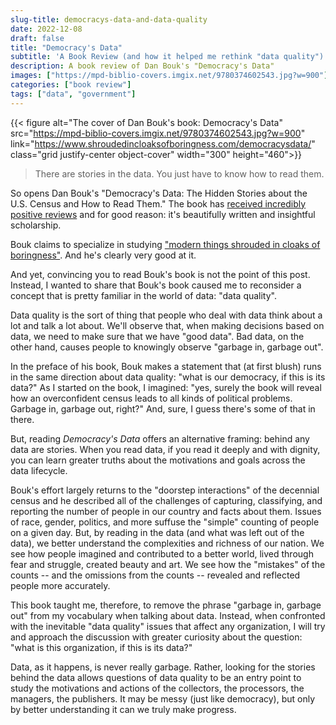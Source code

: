```yaml
---
slug-title: democracys-data-and-data-quality
date: 2022-12-08
draft: false
title: "Democracy's Data"
subtitle: 'A Book Review (and how it helped me rethink "data quality")'
description: A book review of Dan Bouk's "Democracy's Data"
images: ["https://mpd-biblio-covers.imgix.net/9780374602543.jpg?w=900"]
categories: ["book review"]
tags: ["data", "government"]
---
```


{{< figure alt="The cover of Dan Bouk's book: Democracy's Data" src="https://mpd-biblio-covers.imgix.net/9780374602543.jpg?w=900" link="https://www.shroudedincloaksofboringness.com/democracysdata/" class="grid justify-center object-cover" width="300" height="460">}}

> There are stories in the data. You just have to know how to read them.

So opens Dan Bouk's "Democracy's Data: The Hidden Stories about the U.S. Census and How to Read Them." The book has [received incredibly positive reviews](https://www.shroudedincloaksofboringness.com/democracysdata/) and for good reason: it's beautifully written and insightful scholarship.

Bouk claims to specialize in studying ["modern things shrouded in cloaks of boringness"](https://www.shroudedincloaksofboringness.com/). And he's clearly very good at it.

And yet, convincing you to read Bouk's book is not the point of this post. Instead, I wanted to share that Bouk's book caused me to reconsider a concept that is pretty familiar in the world of data: "data quality".

<!--more-->

Data quality is the sort of thing that people who deal with data think about a lot and talk a lot about. We'll observe that, when making decisions based on data, we need to make sure that we have "good data". Bad data, on the other hand, causes people to knowingly observe "garbage in, garbage out".

In the preface of his book, Bouk makes a statement that (at first blush) runs in the same direction about data quality: "what is our democracy, if this is its data?" As I started on the book, I imagined: "yes, surely the book will reveal how an overconfident census leads to all kinds of political problems. Garbage in, garbage out, right?" And, sure, I guess there's some of that in there.

But, reading *Democracy's Data* offers an alternative framing: behind any data are stories. When you read data, if you read it deeply and with dignity, you can learn greater truths about the motivations and goals across the data lifecycle.

Bouk's effort largely returns to the "doorstep interactions" of the decennial census and he described all of the challenges of capturing, classifying, and reporting the number of people in our country and facts about them. Issues of race, gender, politics, and more suffuse the "simple" counting of people on a given day. But, by reading in the data (and what was left out of the data), we better understand the complexities and richness of our nation. We see how people imagined and contributed to a better world, lived through fear and struggle, created beauty and art. We see how the "mistakes" of the counts -- and the omissions from the counts -- revealed and reflected people more accurately.

This book taught me, therefore, to remove the phrase "garbage in, garbage out" from my vocabulary when talking about data. Instead, when confronted with the inevitable "data quality" issues that affect any organization, I will try and approach the discussion with greater curiosity about the question: "what is this organization, if this is its data?" 

Data, as it happens, is never really garbage. Rather, looking for the stories behind the data allows questions of data quality to be an entry point to study the motivations and actions of the collectors, the processors, the managers, the publishers. It may be messy (just like democracy), but only by better understanding it can we truly make progress.